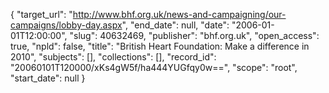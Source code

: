 {
  "target_url": "http://www.bhf.org.uk/news-and-campaigning/our-campaigns/lobby-day.aspx", 
  "end_date": null, 
  "date": "2006-01-01T12:00:00", 
  "slug": 40632469, 
  "publisher": "bhf.org.uk", 
  "open_access": true, 
  "npld": false, 
  "title": "British Heart Foundation: Make a difference in 2010", 
  "subjects": [], 
  "collections": [], 
  "record_id": "20060101T120000/xKs4gW5f/ha444YUGfqy0w==", 
  "scope": "root", 
  "start_date": null
}

